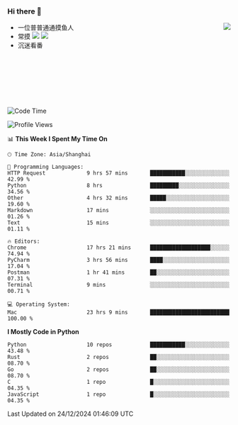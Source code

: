 ### Hi there 👋


<a href="https://github.com/yanlc39">
  <img align="right" src="https://github-readme-stats.vercel.app/api?username=yanlc39&show_icons=true&hide_border=true&icon_color=586069&title_color=a0a9af">
</a>

- 一位普普通通摸鱼人
- 常摸 ![](https://img.shields.io/badge/-Python-3e74a2?style=flat-square&logo=Python&logoColor=fff) ![](https://img.shields.io/badge/-C%2B%2B-brightgreen?style=flat-square)
- 沉迷看番



<br><br><br><br><br><br>


<!--START_SECTION:waka-->
![Code Time](http://img.shields.io/badge/Code%20Time-634%20hrs%202%20mins-blue)

![Profile Views](http://img.shields.io/badge/Profile%20Views-0-blue)

📊 **This Week I Spent My Time On** 

```text
🕑︎ Time Zone: Asia/Shanghai

💬 Programming Languages: 
HTTP Request             9 hrs 57 mins       ███████████░░░░░░░░░░░░░░   42.99 % 
Python                   8 hrs               █████████░░░░░░░░░░░░░░░░   34.56 % 
Other                    4 hrs 32 mins       █████░░░░░░░░░░░░░░░░░░░░   19.60 % 
Markdown                 17 mins             ░░░░░░░░░░░░░░░░░░░░░░░░░   01.26 % 
Text                     15 mins             ░░░░░░░░░░░░░░░░░░░░░░░░░   01.11 % 

🔥 Editors: 
Chrome                   17 hrs 21 mins      ███████████████████░░░░░░   74.94 % 
PyCharm                  3 hrs 56 mins       ████░░░░░░░░░░░░░░░░░░░░░   17.04 % 
Postman                  1 hr 41 mins        ██░░░░░░░░░░░░░░░░░░░░░░░   07.31 % 
Terminal                 9 mins              ░░░░░░░░░░░░░░░░░░░░░░░░░   00.71 % 

💻 Operating System: 
Mac                      23 hrs 9 mins       █████████████████████████   100.00 % 
```

**I Mostly Code in Python** 

```text
Python                   10 repos            ███████████░░░░░░░░░░░░░░   43.48 % 
Rust                     2 repos             ██░░░░░░░░░░░░░░░░░░░░░░░   08.70 % 
Go                       2 repos             ██░░░░░░░░░░░░░░░░░░░░░░░   08.70 % 
C                        1 repo              █░░░░░░░░░░░░░░░░░░░░░░░░   04.35 % 
JavaScript               1 repo              █░░░░░░░░░░░░░░░░░░░░░░░░   04.35 % 
```




 Last Updated on 24/12/2024 01:46:09 UTC
<!--END_SECTION:waka-->

